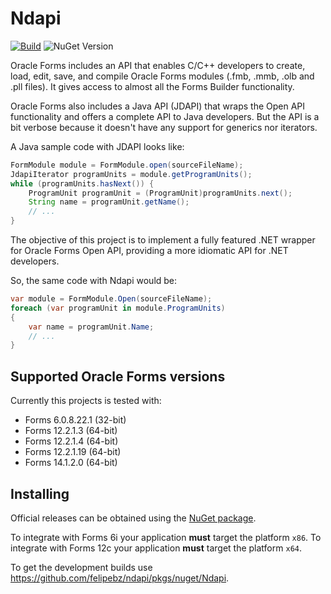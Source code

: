 Ndapi
=====

[![Build](https://github.com/felipebz/ndapi/actions/workflows/build.yml/badge.svg)](https://github.com/felipebz/ndapi/actions/workflows/build.yml)
![NuGet Version](https://img.shields.io/nuget/v/ndapi)

Oracle Forms includes an API that enables C/C++ developers to create, load, edit, save, and compile Oracle Forms modules (.fmb, .mmb, .olb and .pll files). It gives access to almost all the Forms Builder functionality.

Oracle Forms also includes a Java API (JDAPI) that wraps the Open API functionality and offers a complete API to Java developers. But the API is a bit verbose because it doesn't have any support for generics nor iterators.

A Java sample code with JDAPI looks like:

```java
FormModule module = FormModule.open(sourceFileName);
JdapiIterator programUnits = module.getProgramUnits();
while (programUnits.hasNext()) {
    ProgramUnit programUnit = (ProgramUnit)programUnits.next();
    String name = programUnit.getName();
    // ...
}
```

The objective of this project is to implement a fully featured .NET wrapper for Oracle Forms Open API, providing a more idiomatic API for .NET developers. 

So, the same code with Ndapi would be:

```csharp
var module = FormModule.Open(sourceFileName);
foreach (var programUnit in module.ProgramUnits)
{
    var name = programUnit.Name;
    // ...
}
```

Supported Oracle Forms versions
-------------------------------

Currently this projects is tested with:
- Forms 6.0.8.22.1 (32-bit)
- Forms 12.2.1.3 (64-bit)
- Forms 12.2.1.4 (64-bit)
- Forms 12.2.1.19 (64-bit)
- Forms 14.1.2.0 (64-bit)

Installing
----------

Official releases can be obtained using the [NuGet package](https://www.nuget.org/packages/Ndapi).

To integrate with Forms 6i your application **must** target the platform `x86`. To integrate with Forms 12c
your application **must** target the platform `x64`.

To get the development builds use https://github.com/felipebz/ndapi/pkgs/nuget/Ndapi.
